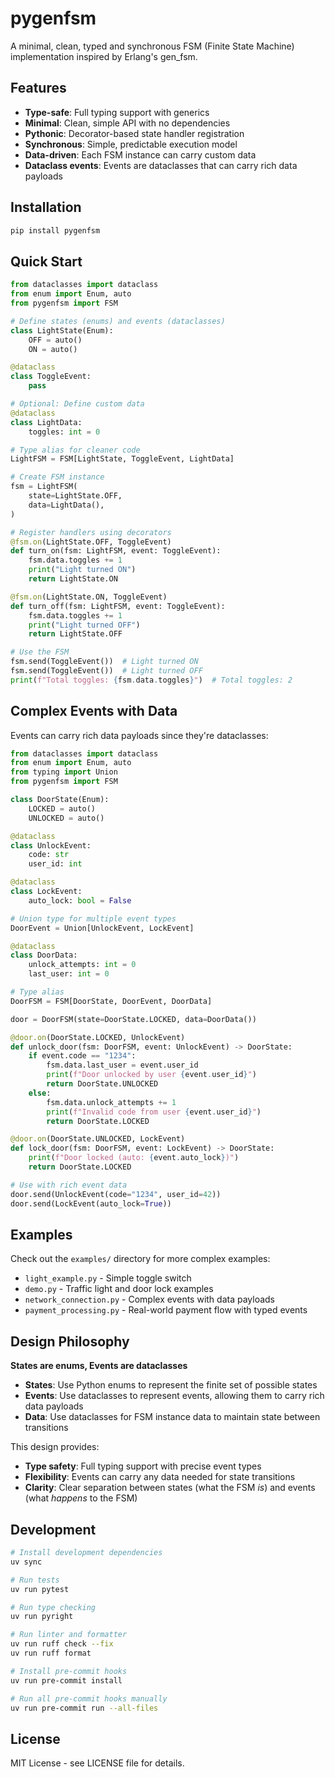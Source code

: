 # pygenfsm

A minimal, clean, typed and synchronous FSM (Finite State Machine) implementation inspired by Erlang's gen_fsm.

## Features

- **Type-safe**: Full typing support with generics
- **Minimal**: Clean, simple API with no dependencies
- **Pythonic**: Decorator-based state handler registration
- **Synchronous**: Simple, predictable execution model
- **Data-driven**: Each FSM instance can carry custom data
- **Dataclass events**: Events are dataclasses that can carry rich data payloads

## Installation

```bash
pip install pygenfsm
```

## Quick Start

```python
from dataclasses import dataclass
from enum import Enum, auto
from pygenfsm import FSM

# Define states (enums) and events (dataclasses)
class LightState(Enum):
    OFF = auto()
    ON = auto()

@dataclass
class ToggleEvent:
    pass

# Optional: Define custom data
@dataclass
class LightData:
    toggles: int = 0

# Type alias for cleaner code
LightFSM = FSM[LightState, ToggleEvent, LightData]

# Create FSM instance
fsm = LightFSM(
    state=LightState.OFF,
    data=LightData(),
)

# Register handlers using decorators
@fsm.on(LightState.OFF, ToggleEvent)
def turn_on(fsm: LightFSM, event: ToggleEvent):
    fsm.data.toggles += 1
    print("Light turned ON")
    return LightState.ON

@fsm.on(LightState.ON, ToggleEvent)
def turn_off(fsm: LightFSM, event: ToggleEvent):
    fsm.data.toggles += 1
    print("Light turned OFF")
    return LightState.OFF

# Use the FSM
fsm.send(ToggleEvent())  # Light turned ON
fsm.send(ToggleEvent())  # Light turned OFF
print(f"Total toggles: {fsm.data.toggles}")  # Total toggles: 2
```

## Complex Events with Data

Events can carry rich data payloads since they're dataclasses:

```python
from dataclasses import dataclass
from enum import Enum, auto
from typing import Union
from pygenfsm import FSM

class DoorState(Enum):
    LOCKED = auto()
    UNLOCKED = auto()

@dataclass
class UnlockEvent:
    code: str
    user_id: int

@dataclass
class LockEvent:
    auto_lock: bool = False

# Union type for multiple event types
DoorEvent = Union[UnlockEvent, LockEvent]

@dataclass
class DoorData:
    unlock_attempts: int = 0
    last_user: int = 0

# Type alias
DoorFSM = FSM[DoorState, DoorEvent, DoorData]

door = DoorFSM(state=DoorState.LOCKED, data=DoorData())

@door.on(DoorState.LOCKED, UnlockEvent)
def unlock_door(fsm: DoorFSM, event: UnlockEvent) -> DoorState:
    if event.code == "1234":
        fsm.data.last_user = event.user_id
        print(f"Door unlocked by user {event.user_id}")
        return DoorState.UNLOCKED
    else:
        fsm.data.unlock_attempts += 1
        print(f"Invalid code from user {event.user_id}")
        return DoorState.LOCKED

@door.on(DoorState.UNLOCKED, LockEvent)
def lock_door(fsm: DoorFSM, event: LockEvent) -> DoorState:
    print(f"Door locked (auto: {event.auto_lock})")
    return DoorState.LOCKED

# Use with rich event data
door.send(UnlockEvent(code="1234", user_id=42))
door.send(LockEvent(auto_lock=True))
```

## Examples

Check out the `examples/` directory for more complex examples:

- `light_example.py` - Simple toggle switch
- `demo.py` - Traffic light and door lock examples
- `network_connection.py` - Complex events with data payloads
- `payment_processing.py` - Real-world payment flow with typed events

## Design Philosophy

**States are enums, Events are dataclasses**

- **States**: Use Python enums to represent the finite set of possible states
- **Events**: Use dataclasses to represent events, allowing them to carry rich data payloads
- **Data**: Use dataclasses for FSM instance data to maintain state between transitions

This design provides:
- **Type safety**: Full typing support with precise event types
- **Flexibility**: Events can carry any data needed for state transitions
- **Clarity**: Clear separation between states (what the FSM *is*) and events (what *happens* to the FSM)

## Development

```bash
# Install development dependencies
uv sync

# Run tests
uv run pytest

# Run type checking
uv run pyright

# Run linter and formatter
uv run ruff check --fix
uv run ruff format

# Install pre-commit hooks
uv run pre-commit install

# Run all pre-commit hooks manually
uv run pre-commit run --all-files
```

## License

MIT License - see LICENSE file for details.